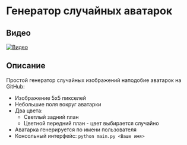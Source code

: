 # Генератор случайных аватарок
## Видео
[![Видео](https://img.youtube.com/vi/XbH_lg10oQo/maxresdefault.jpg)](https://youtu.be/XbH_lg10oQo)

## Описание
Простой генератор случайных изображений наподобие аватарок на GitHub:  
- Изображение 5x5 пикселей
- Небольшие поля вокруг аватарки
- Два цвета:
  - Светлый задний план
  - Цветной передний план - цвет выбирается случайно
- Аватарка генерируется по имени пользователя
- Консольный интерфейс: `python main.py <Ваше имя>`
